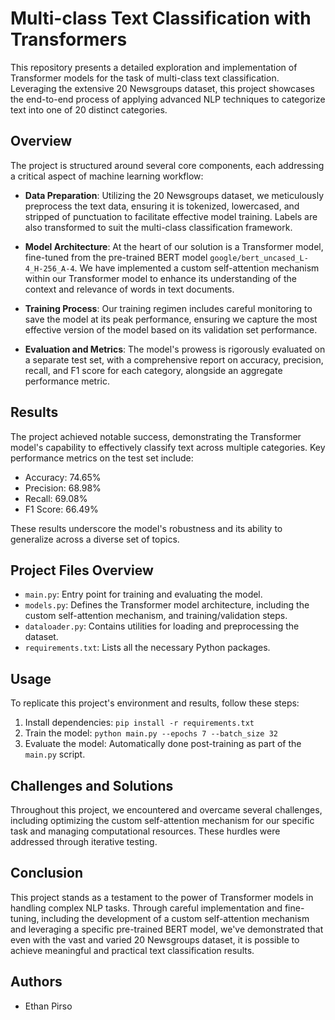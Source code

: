 # Multi-class Text Classification with Transformers

This repository presents a detailed exploration and implementation of Transformer models for the task of multi-class text classification. Leveraging the extensive 20 Newsgroups dataset, this project showcases the end-to-end process of applying advanced NLP techniques to categorize text into one of 20 distinct categories.

## Overview

The project is structured around several core components, each addressing a critical aspect of machine learning workflow:

- **Data Preparation**: Utilizing the 20 Newsgroups dataset, we meticulously preprocess the text data, ensuring it is tokenized, lowercased, and stripped of punctuation to facilitate effective model training. Labels are also transformed to suit the multi-class classification framework.

- **Model Architecture**: At the heart of our solution is a Transformer model, fine-tuned from the pre-trained BERT model `google/bert_uncased_L-4_H-256_A-4`. We have implemented a custom self-attention mechanism within our Transformer model to enhance its understanding of the context and relevance of words in text documents.

- **Training Process**: Our training regimen includes careful monitoring to save the model at its peak performance, ensuring we capture the most effective version of the model based on its validation set performance.

- **Evaluation and Metrics**: The model's prowess is rigorously evaluated on a separate test set, with a comprehensive report on accuracy, precision, recall, and F1 score for each category, alongside an aggregate performance metric.

## Results

The project achieved notable success, demonstrating the Transformer model's capability to effectively classify text across multiple categories. Key performance metrics on the test set include:

- Accuracy: 74.65%
- Precision: 68.98%
- Recall: 69.08%
- F1 Score: 66.49%

These results underscore the model's robustness and its ability to generalize across a diverse set of topics.

## Project Files Overview

- `main.py`: Entry point for training and evaluating the model.
- `models.py`: Defines the Transformer model architecture, including the custom self-attention mechanism, and training/validation steps.
- `dataloader.py`: Contains utilities for loading and preprocessing the dataset.
- `requirements.txt`: Lists all the necessary Python packages.

## Usage

To replicate this project's environment and results, follow these steps:

1. Install dependencies: `pip install -r requirements.txt`
2. Train the model: `python main.py --epochs 7 --batch_size 32`
3. Evaluate the model: Automatically done post-training as part of the `main.py` script.

## Challenges and Solutions

Throughout this project, we encountered and overcame several challenges, including optimizing the custom self-attention mechanism for our specific task and managing computational resources. These hurdles were addressed through iterative testing.

## Conclusion

This project stands as a testament to the power of Transformer models in handling complex NLP tasks. Through careful implementation and fine-tuning, including the development of a custom self-attention mechanism and leveraging a specific pre-trained BERT model, we've demonstrated that even with the vast and varied 20 Newsgroups dataset, it is possible to achieve meaningful and practical text classification results.

## Authors

- Ethan Pirso